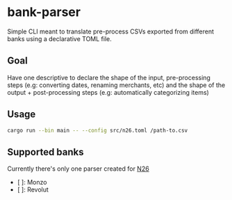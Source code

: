 # bank-parser

Simple CLI meant to translate pre-process CSVs exported from different banks using a declarative TOML file.

## Goal

Have one descriptive to declare the shape of the input, pre-processing steps (e.g: converting dates, renaming merchants, etc) and the shape of the output + post-processing steps (e.g:  automatically categorizing items)

## Usage
```bash
cargo run --bin main -- --config src/n26.toml /path-to.csv
```

## Supported banks
Currently there's only one parser created for [N26](https://n26.com)

- [ ]: Monzo
- [ ]: Revolut
